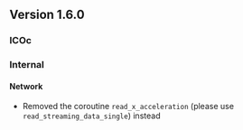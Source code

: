 ## Version 1.6.0

### ICOc

### Internal

#### Network

- Removed the coroutine `read_x_acceleration` (please use `read_streaming_data_single`) instead
